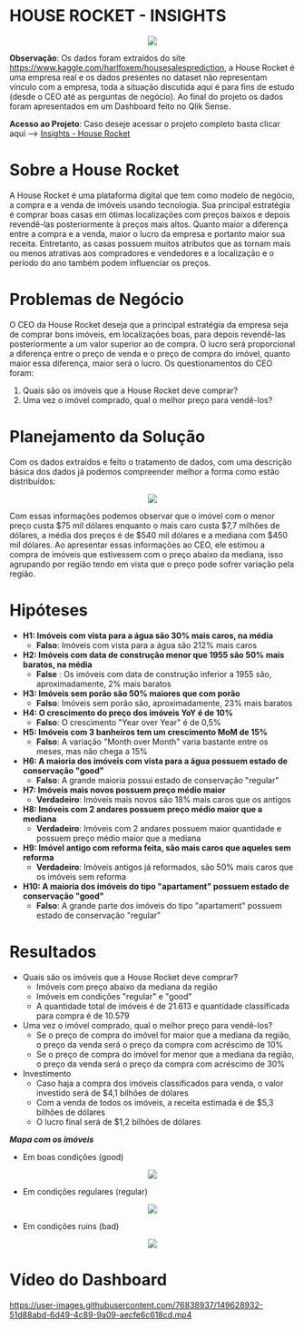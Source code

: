 # HOUSE ROCKET - INSIGHTS

<p align="center"> 
<img src="https://user-images.githubusercontent.com/76838937/147371237-fffd5dc5-3366-4522-bbbc-093f0b83b576.jpg">
</p>

**Observação**: Os dados foram extraídos do site https://www.kaggle.com/harlfoxem/housesalesprediction, a House Rocket é uma empresa real e os dados presentes no dataset não representam vínculo com a empresa, toda a situação discutida aqui é para fins de estudo (desde o CEO até as perguntas de negócio). Ao final do projeto os dados foram apresentados em um Dashboard feito no Qlik Sense.

**Acesso ao Projeto**: Caso deseje acessar o projeto completo basta clicar aqui --> [Insights - House Rocket](https://github.com/Mat004/Insights-House-Rocket/blob/main/Insights%20-%20House%20Rocket.ipynb)


# Sobre a House Rocket

A House Rocket é uma plataforma digital que tem como modelo de negócio, a compra e a venda de imóveis usando tecnologia. Sua principal estratégia é comprar boas casas em ótimas localizações com preços baixos e depois revendê-las posteriormente à preços mais altos. Quanto maior a diferença entre a compra e a venda, maior o lucro da empresa e portanto maior sua receita.
Entretanto, as casas possuem muitos atributos que as tornam mais ou menos atrativas aos compradores e vendedores e a localização e o período do ano também podem influenciar os preços.


# Problemas de Negócio

O CEO da House Rocket deseja que a principal estratégia da empresa seja de comprar bons imóveis, em localizações boas, para depois revendê-las posteriormente a um valor superior ao de compra. O lucro será proporcional a diferença entre o preço de venda e o preço de compra do imóvel, quanto maior essa diferença, maior será o lucro. Os questionamentos do CEO foram:

1. Quais são os imóveis que a House Rocket deve comprar?
2. Uma vez o imóvel comprado, qual o melhor preço para vendê-los?


# Planejamento da Solução

Com os dados extraídos e feito o tratamento de dados, com uma descrição básica dos dados já podemos compreender melhor a forma como estão distribuídos:

<p align="center"> 
<img src="https://user-images.githubusercontent.com/76838937/147372098-fda0b167-95e6-443a-81a9-6298f3f57df3.png">
</p>

Com essas informações podemos observar que o imóvel com o menor preço custa $75 mil dólares enquanto o mais caro custa $7,7 milhões de dólares, a média dos preços é de $540 mil dólares e a mediana com $450 mil dólares. Ao apresentar essas informações ao CEO, ele estimou a compra de imóveis que estivessem com o preço abaixo da mediana, isso agrupando por região tendo em vista que o preço pode sofrer variação pela região.


# Hipóteses 

- **H1: Imóveis com vista para a água são 30% mais caros, na média**
    - **Falso**: Imóveis com vista para a água são 212% mais caros    
- **H2: Imóveis com data de construção menor que 1955 são 50% mais baratos, na média**
    - **False** : Os imóveis com data de construção inferior a 1955 são, aproximadamente, 2% mais baratos
- **H3: Imóveis sem porão são 50% maiores que com porão**
    - **Falso**: Imóveis sem porão são, aproximadamente, 23% mais baratos
- **H4: O crescimento do preço dos imóveis YoY é de 10%**
    - **Falso**: O crescimento "Year over Year" é de 0,5%
- **H5: Imóveis com 3 banheiros tem um crescimento MoM de 15%**
    - **Falso**: A variação "Month over Month" varia bastante entre os meses, mas não chega a 15%
- **H6: A maioria dos imóveis com vista para a água possuem estado de conservação "good"**
    - **Falso**: A grande maioria possui estado de conservação "regular"
- **H7: Imóveis mais novos possuem preço médio maior**
    - **Verdadeiro**: Imóveis mais novos são 18% mais caros que os antigos
- **H8: Imóveis com 2 andares possuem preço médio maior que a mediana**
    - **Verdadeiro**: Imóveis com 2 andares possuem maior quantidade e possuem preço médio maior que a mediana
- **H9: Imóvel antigo com reforma feita, são mais caros que aqueles sem reforma**
    - **Verdadeiro**: Imóveis antigos já reformados, são 50% mais caros que os imóveis sem reforma
- **H10: A maioria dos imóveis do tipo "apartament" possuem estado de conservação "good"**
    - **Falso**: A grande parte dos imóveis do tipo "apartament" possuem estado de conservação "regular"
 
 
 # Resultados
 
- Quais são os imóveis que a House Rocket deve comprar?
    - Imóveis com preço abaixo da mediana da região 
    - Imóveis em condições "regular" e "good"
    - A quantidade total de imóveis é de 21.613 e quantidade classificada para compra é de 10.579
- Uma vez o imóvel comprado, qual o melhor preço para vendê-los?
    - Se o preço de compra do imóvel for maior que a mediana da região, o preço da venda será o preço da compra com acréscimo de 10%
    - Se o preço de compra do imóvel for menor que a mediana da região, o preço da venda será o preço da compra com acréscimo de 30%
- Investimento
    - Caso haja a compra dos imóveis classificados para venda, o valor investido será de $4,1 bilhões de dólares
    - Com a venda de todos os imóveis, a receita estimada é de $5,3 bilhões de dólares
    - O lucro final será de $1,2 bilhões de dólares

**_Mapa com os imóveis_**
- Em boas condições (good)

<p align="center"> 
<img src="https://user-images.githubusercontent.com/76838937/147372816-0092089b-871f-4e52-80dc-2612f3d70883.png">
</p>

- Em condições regulares (regular)

<p align="center"> 
<img src="https://user-images.githubusercontent.com/76838937/147372819-16315474-51d8-468f-aac1-5fabbdab6515.png">
</p>

- Em condições ruins (bad)

<p align="center"> 
<img src="https://user-images.githubusercontent.com/76838937/147372824-60c710cd-f460-480c-a011-728b62c9fd94.png">
</p>



# Vídeo do Dashboard

https://user-images.githubusercontent.com/76838937/149628932-51d88abd-6d49-4c89-9a09-aecfe6c618cd.mp4
